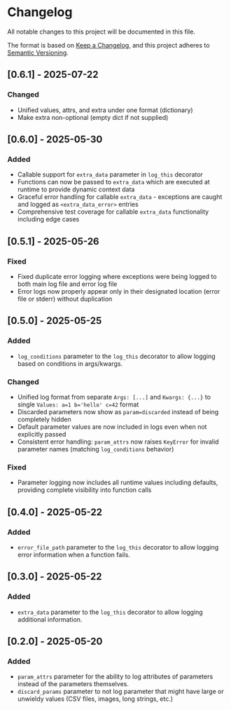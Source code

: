 # Changelog

All notable changes to this project will be documented in this file.

The format is based on [Keep a Changelog](https://keepachangelog.com/en/1.0.0/),
and this project adheres to [Semantic Versioning](https://semver.org/spec/v2.0.0.html).

## [0.6.1] - 2025-07-22

### Changed
  - Unified values, attrs, and extra under one format (dictionary)
  - Make extra non-optional (empty dict if not supplied)

## [0.6.0] - 2025-05-30

### Added
- Callable support for `extra_data` parameter in `log_this` decorator
- Functions can now be passed to `extra_data` which are executed at runtime to provide dynamic context data
- Graceful error handling for callable `extra_data` - exceptions are caught and logged as `<extra_data_error>` entries
- Comprehensive test coverage for callable `extra_data` functionality including edge cases


## [0.5.1] - 2025-05-26

### Fixed
- Fixed duplicate error logging where exceptions were being logged to both main log file and error log file
- Error logs now properly appear only in their designated location (error file or stderr) without duplication

## [0.5.0] - 2025-05-25

### Added
- `log_conditions` parameter to the `log_this` decorator to allow logging based on conditions in args/kwargs.

### Changed
- Unified log format from separate `Args: [...]` and `Kwargs: {...}` to single `Values: a=1 b='hello' c=42` format
- Discarded parameters now show as `param=discarded` instead of being completely hidden
- Default parameter values are now included in logs even when not explicitly passed
- Consistent error handling: `param_attrs` now raises `KeyError` for invalid parameter names (matching `log_conditions` behavior)

### Fixed
- Parameter logging now includes all runtime values including defaults, providing complete visibility into function calls

## [0.4.0] - 2025-05-22

### Added
- `error_file_path` parameter to the `log_this` decorator to allow logging error information when a function fails.

## [0.3.0] - 2025-05-22

### Added
- `extra_data` parameter to the `log_this` decorator to allow logging additional information.

## [0.2.0] - 2025-05-20

### Added
- `param_attrs` parameter for the ability to log attributes of parameters instead of the parameters themselves.
- `discard_params` parameter to not log parameter that might have large or unwieldy values (CSV files, images, long strings, etc.)
